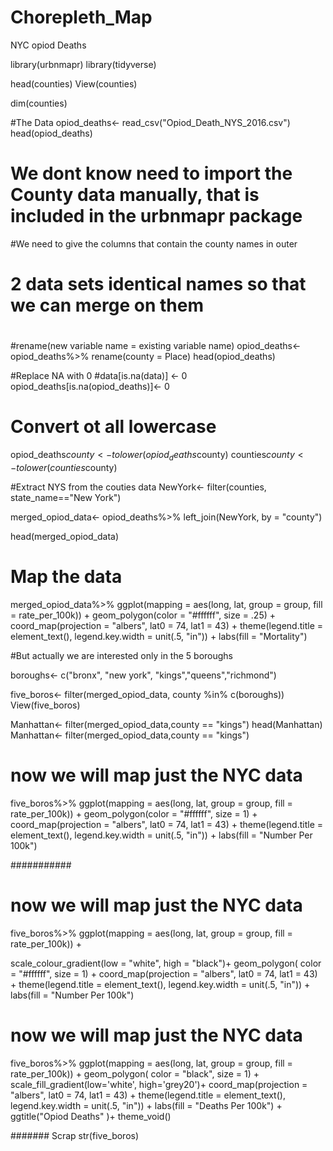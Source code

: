 # Chorepleth_Map
NYC opiod Deaths




library(urbnmapr)
library(tidyverse)

head(counties)
View(counties)

dim(counties)


#The Data
opiod_deaths<- read_csv("Opiod_Death_NYS_2016.csv")
head(opiod_deaths)

# We dont know need to import the County data manually, that is included in the urbnmapr package

#We need to give the columns that contain the county names in outer
# 2 data sets identical names so that we can merge on them

#
#rename(new variable name = existing variable name)
opiod_deaths<- opiod_deaths%>% rename(county = Place)
head(opiod_deaths)


#Replace NA with 0
#data[is.na(data)] <- 0
opiod_deaths[is.na(opiod_deaths)]<- 0

# Convert ot all lowercase
opiod_deaths$county<- tolower(opiod_deaths$county)
counties$county <- tolower(counties$county)


#Extract NYS from the couties data
NewYork<- filter(counties, state_name=="New York")

merged_opiod_data<- opiod_deaths%>%
                    left_join(NewYork, by = "county")

head(merged_opiod_data)

# Map the data
 
merged_opiod_data%>%
  ggplot(mapping = aes(long, lat, group = group, fill = rate_per_100k)) +
  geom_polygon(color = "#ffffff", size = .25) +
  coord_map(projection = "albers", lat0 = 74, lat1 = 43) +
  theme(legend.title = element_text(),
        legend.key.width = unit(.5, "in")) +
  labs(fill = "Mortality")  

#But actually we are interested only in the 5 boroughs 

boroughs<- c("bronx", "new york", "kings","queens","richmond")

five_boros<- filter(merged_opiod_data, county %in% c(boroughs))
View(five_boros)

Manhattan<- filter(merged_opiod_data,county == "kings")
head(Manhattan)
Manhattan<- filter(merged_opiod_data,county == "kings")

# now we will map just the NYC data
five_boros%>%
  ggplot(mapping = aes(long, lat, group = group, fill = rate_per_100k)) +
  geom_polygon(color = "#ffffff", size = 1) +
  coord_map(projection = "albers", lat0 = 74, lat1 = 43) +
  theme(legend.title = element_text(),
        legend.key.width = unit(.5, "in")) +
  labs(fill = "Number Per 100k") 

###########


# now we will map just the NYC data
five_boros%>%
  ggplot(mapping = aes(long, lat, group = group, fill = rate_per_100k)) +

  scale_colour_gradient(low = "white", high = "black")+
  geom_polygon( color = "#ffffff", size = 1) +
  coord_map(projection = "albers", lat0 = 74, lat1 = 43) +
  theme(legend.title = element_text(),
        legend.key.width = unit(.5, "in")) +
  labs(fill = "Number Per 100k") 
###
# now we will map just the NYC data
five_boros%>%
  ggplot(mapping = aes(long, lat, group = group, fill = rate_per_100k)) +
  geom_polygon( color = "black", size = 1) +
  scale_fill_gradient(low='white', high='grey20')+
  coord_map(projection = "albers", lat0 = 74, lat1 = 43) +
  theme(legend.title = element_text(),
        legend.key.width = unit(.5, "in")) +
  labs(fill = "Deaths Per 100k") + 
  ggtitle("Opiod Deaths" )+
  theme_void()



####### Scrap
str(five_boros)
